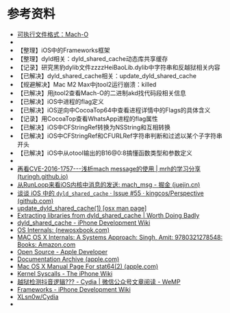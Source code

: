 # 参考资料

* [可执行文件格式：Mach-O](https://book.crifan.org/books/exec_file_format_macho/website/)
* 
* 【整理】iOS中的Frameworks框架
* 【整理】dyld相关：dyld_shared_cache动态库共享缓存
* 【记录】研究黑豹dylib文件zzzzHeiBaoLib.dylib中字符串和反越狱相关内容
* 【已解决】dyld_shared_cache相关：update_dyld_shared_cache
* 【规避解决】Mac M2 Max中jtool2运行崩溃：killed
* 【已解决】用jtool2查看Mach-O的二进制akd找代码段相关信息
* 【已解决】iOS中进程的flag定义
* 【已解决】iOS逆向中CocoaTop64中查看进程详情中的Flags的具体含义
* 【记录】用CocoaTop查看WhatsApp进程的flag属性
* 【已解决】iOS中CFStringRef转换为NSString和互相转换
* 【已解决】iOS中CFStringRef和CFURLRef字符串判断和过滤以某个子字符串开头
* 【已解决】iOS中从otool输出的B16@0:8搞懂函数类型和参数定义
* 
* [再看CVE-2016-1757---浅析mach message的使用 | mrh的学习分享 (turingh.github.io)](https://turingh.github.io/2016/07/05/%E5%86%8D%E7%9C%8BCVE-2016-1757%E6%B5%85%E6%9E%90mach%20message%E7%9A%84%E4%BD%BF%E7%94%A8/)
* [从RunLoop来看iOS内核中消息的发送: mach_msg - 掘金 (juejin.cn)](https://juejin.cn/post/7086732464621617160)
* [谈谈 iOS 中的 `dyld_shared_cache` · Issue #55 · kingcos/Perspective (github.com)](https://github.com/kingcos/Perspective/issues/55)
* [update_dyld_shared_cache(1) [osx man page]](https://www.unix.com/man-page/osx/1/update_dyld_shared_cache/)
* [Extracting libraries from dyld_shared_cache | Worth Doing Badly](https://worthdoingbadly.com/dscextract/)
* [dyld_shared_cache - iPhone Development Wiki](https://iphonedev.wiki/index.php/Dyld_shared_cache)
* [OS Internals: (newosxbook.com)](http://newosxbook.com/index.php?page=Appendix)
* [MAC OS X Internals: A Systems Approach: Singh, Amit: 9780321278548: Books: Amazon.com](https://www.amazon.com/gp/product/0321278542/ref=as_li_qf_sp_asin_tl?ie=UTF8&camp=1789&creative=9325&creativeASIN=0321278542&linkCode=as2&tag=newosxbookcom-20)
* [Open Source - Apple Developer](https://developer.apple.com/opensource/)
* [Documentation Archive (apple.com)](https://developer.apple.com/library/archive/navigation/index.html)
* [Mac OS X Manual Page For stat64(2) (apple.com)](https://developer.apple.com/library/archive/documentation/System/Conceptual/ManPages_iPhoneOS/man2/stat64.2.html)
* [Kernel Syscalls - The iPhone Wiki](https://www.theiphonewiki.com/wiki/Kernel_Syscalls)
* [越狱检测抖音逻辑??? - Cydia | 微信公众号文章阅读 - WeMP](https://wemp.app/posts/1b4b0d9b-cf86-4f2d-ba32-d06f84930341)
* [Frameworks - iPhone Development Wiki](https://iphonedev.wiki/index.php/Frameworks)
* [XLsn0w/Cydia](https://github.com/XLsn0w/Cydia)
* 
